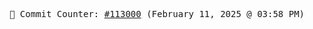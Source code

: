 <p align="center">
    <samp>
        📮 Commit Counter: <a href="https://github.com/Javascript-void0/Javascript-void0/commits/main">#113000</a> (February 11, 2025 @ 03:58 PM)
    </samp>
</p>